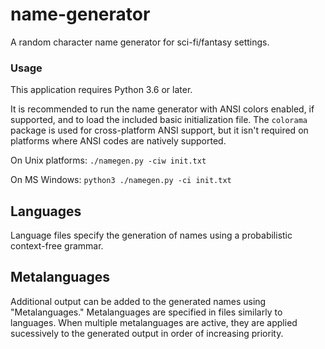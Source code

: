 # name-generator
A random character name generator for sci-fi/fantasy settings.

### Usage
This application requires Python 3.6 or later.

It is recommended to run the name generator with ANSI colors enabled, if supported, and to load the included basic initialization file. The `colorama` package is used for cross-platform ANSI support, but it isn't required on platforms where ANSI codes are natively supported.

On Unix platforms: `./namegen.py -ciw init.txt`

On MS Windows: `python3 ./namegen.py -ci init.txt`

## Languages
Language files specify the generation of names using a probabilistic
context-free grammar.

## Metalanguages
Additional output can be added to the generated names using "Metalanguages."
Metalanguages are specified in files similarly to languages. When multiple
metalanguages are active, they are applied sucessively to the generated output
in order of increasing priority.

